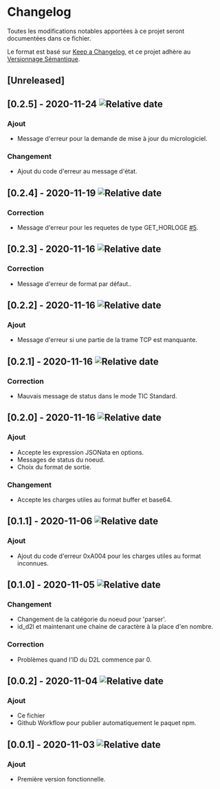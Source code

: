 # Changelog

Toutes les modifications notables apportées à ce projet seront documentées dans ce fichier.

Le format est basé sur [Keep a Changelog](https://keepachangelog.com/en/1.0.0/),
et ce projet adhère au [Versionnage Sémantique](https://semver.org/spec/v2.0.0.html).

## [Unreleased]

## [0.2.5] - 2020-11-24 ![Relative date](https://img.shields.io/date/1606242883?label=)
### Ajout
- Message d'erreur pour la demande de mise à jour du micrologiciel.
### Changement
- Ajout du code d'erreur au message d'état.

## [0.2.4] - 2020-11-19 ![Relative date](https://img.shields.io/date/1605802829?label=)
### Correction
- Message d'erreur pour les requetes de type GET_HORLOGE [#5](https://github.com/Zehir/node-red-contrib-eesmart-d2l/issues/5).

## [0.2.3] - 2020-11-16 ![Relative date](https://img.shields.io/date/1605556772?label=)
### Correction
- Message d'erreur de format par défaut..

## [0.2.2] - 2020-11-16 ![Relative date](https://img.shields.io/date/1605546807?label=)
### Ajout
- Message d'erreur si une partie de la trame TCP est manquante. 

## [0.2.1] - 2020-11-16 ![Relative date](https://img.shields.io/date/1605543464?label=)
### Correction
- Mauvais message de status dans le mode TIC Standard.

## [0.2.0] - 2020-11-16 ![Relative date](https://img.shields.io/date/1605541033?label=)
### Ajout
- Accepte les expression JSONata en options.
- Messages de status du noeud.
- Choix du format de sortie.
### Changement
- Accepte les charges utiles au format buffer et base64.

## [0.1.1] - 2020-11-06 ![Relative date](https://img.shields.io/date/1604690140?label=)
### Ajout
- Ajout du code d'erreur 0xA004 pour les charges utiles au format inconnues.

## [0.1.0] - 2020-11-05 ![Relative date](https://img.shields.io/date/1604531360?label=)
### Changement
- Changement de la catégorie du noeud pour 'parser'.
- id_d2l et maintenant une chaine de caractère à la place d'en nombre.
### Correction 
- Problèmes quand l'ID du D2L commence par 0.

## [0.0.2] - 2020-11-04 ![Relative date](https://img.shields.io/date/1604504235?label=)
### Ajout
- Ce fichier
- Github Workflow pour publier automatiquement le paquet npm.

## [0.0.1] - 2020-11-03 ![Relative date](https://img.shields.io/date/1604449693?label=)
### Ajout
- Première version fonctionnelle.